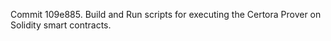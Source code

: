 Commit 109e885.                    Build and Run scripts for executing the Certora Prover on Solidity smart contracts.